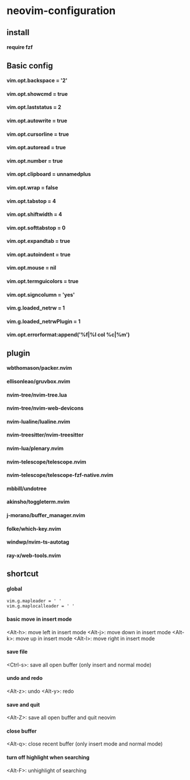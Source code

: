 # neovim-configuration

## install
#### require fzf
## Basic config
#### vim.opt.backspace = '2'
#### vim.opt.showcmd = true
#### vim.opt.laststatus = 2
#### vim.opt.autowrite = true
#### vim.opt.cursorline = true
#### vim.opt.autoread = true
#### vim.opt.number = true
#### vim.opt.clipboard = unnamedplus
#### vim.opt.wrap = false 
#### vim.opt.tabstop = 4
#### vim.opt.shiftwidth = 4
#### vim.opt.softtabstop = 0
#### vim.opt.expandtab = true
#### vim.opt.autoindent = true
#### vim.opt.mouse = nil 
#### vim.opt.termguicolors = true
#### vim.opt.signcolumn = 'yes'
#### vim.g.loaded_netrw = 1
#### vim.g.loaded_netrwPlugin = 1
#### vim.opt.errorformat:append('%f|%l col %c|%m')
## plugin
#### wbthomason/packer.nvim
#### ellisonleao/gruvbox.nvim
#### nvim-tree/nvim-tree.lua
#### nvim-tree/nvim-web-devicons
#### nvim-lualine/lualine.nvim
#### nvim-treesitter/nvim-treesitter
#### nvim-lua/plenary.nvim
#### nvim-telescope/telescope.nvim 
#### nvim-telescope/telescope-fzf-native.nvim 
#### mbbill/undotree
#### akinsho/toggleterm.nvim 
#### j-morano/buffer_manager.nvim 
#### folke/which-key.nvim 
#### windwp/nvim-ts-autotag 
#### ray-x/web-tools.nvim
## shortcut
#### global 
    vim.g.mapleader = ' '
    vim.g.maplocalleader = ' '

#### basic move in insert mode
\<Alt-h>: move left in insert mode
\<Alt-j>: move down in insert mode
\<Alt-k>: move up in insert mode 
\<Alt-l>: move right in insert mode

#### save file
\<Ctrl-s>: save all open buffer (only insert and normal mode)

#### undo and redo 
\<Alt-z>: undo 
\<Alt-y>: redo

#### save and quit
\<Alt-Z><Alt-Z>: save all open buffer and quit neovim 

#### close buffer 
\<Alt-q>: close recent buffer (only insert mode and normal mode) 

#### turn off highlight when searching 
\<Alt-F>: unhighlight of searching

